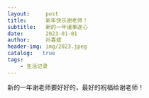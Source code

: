 ```yaml
---
layout:     post
title:      新年快乐谢老师！
subtitle:   新的一年诸事遂心
date:       2023-01-01
author:     孙喜斌
header-img: img/2023.jpeg
catalog:   true
tags:
    - 生活记录
---
```

新的一年谢老师要好好的，最好的祝福给谢老师！
